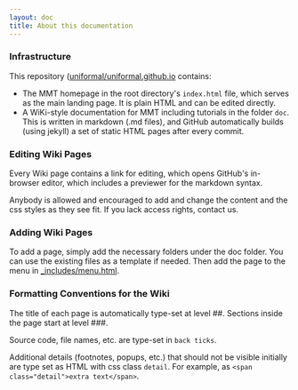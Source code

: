 ```yaml
---
layout: doc
title: About this documentation
---
```


### Infrastructure

This repository ([uniformal/uniformal.github.io]((https://github.com/uniformal/uniformal.github.io)) contains:

* The MMT homepage in the root directory's `index.html` file, which serves as the main landing page.
  It is plain HTML and can be edited directly.
* A WiKi-style documentation for MMT including tutorials in the folder `doc`.
  This is written in markdown (.md files), and GitHub automatically builds (using jekyll) a set of static HTML pages after every commit.
 
### Editing Wiki Pages
  
Every Wiki page contains a link for editing, which opens GitHub's in-browser editor, which includes a previewer for the markdown syntax.

Anybody is allowed and encouraged to add and change the content and the css styles as they see fit.
If you lack access rights, contact us.

### Adding Wiki Pages

To add a page, simply add the necessary folders under the doc folder. You can 
use the existing files as a template if needed. Then add the page to the menu
in [\_includes/menu.html](https://github.com/uniformal/uniformal.github.io/edit/master/_includes/menu.html). 

### Formatting Conventions for the Wiki

The title of each page is automatically type-set at level ##.
Sections inside the page start at level ###.

Source code, file names, etc. are type-set in `back ticks`.

Additional details (footnotes, popups, etc.) that should not be visible initially are type set as HTML with css class `detail`. <span class="detail">For example, as `<span class="detail">extra text</span>`.</span>